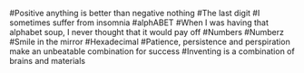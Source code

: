 #Positive anything is better than negative nothing
#The last digit
#I sometimes suffer from insomnia
#alphABET
#When I was having that alphabet soup, I never thought that it would pay off
#Numbers
#Numberz
#Smile in the mirror
#Hexadecimal
#Patience, persistence and perspiration make an unbeatable combination for success
#Inventing is a combination of brains and materials
